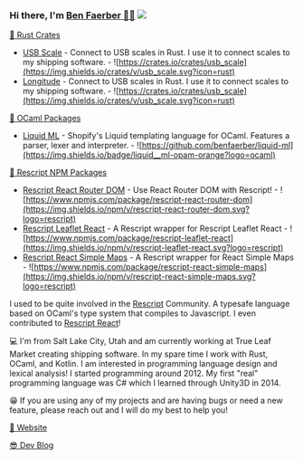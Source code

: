 ### Hi there, I'm [Ben Faerber 🦀🐪](https://benfaerber.github.io) ![](https://komarev.com/ghpvc/?username=benfaerber)

[🦀 Rust Crates](https://crates.io/users/benfaerber)
- [USB Scale](https://crates.io/crates/usb_scale) - Connect to USB scales in Rust. I use it to connect scales to my shipping software. - ![https://crates.io/crates/usb_scale](https://img.shields.io/crates/v/usb_scale.svg?icon=rust)
- [Longitude](https://crates.io/crates/longitude) - Connect to USB scales in Rust. I use it to connect scales to my shipping software. - ![https://crates.io/crates/usb_scale](https://img.shields.io/crates/v/usb_scale.svg?icon=rust)

[🐪 OCaml Packages](https://github.com/benfaerber/liquid-ml)
- [Liquid ML](https://github.com/benfaerber/liquid-ml) - Shopify's Liquid templating language for OCaml. Features a parser, lexer and interpreter. - ![https://github.com/benfaerber/liquid-ml](https://img.shields.io/badge/liquid__ml-opam-orange?logo=ocaml)

[🏫 Rescript NPM Packages](https://www.npmjs.com/~benfaerber)
- [Rescript React Router DOM](https://www.npmjs.com/package/rescript-react-router-dom) - Use React Router DOM with Rescript! - ![https://www.npmjs.com/package/rescript-react-router-dom](https://img.shields.io/npm/v/rescript-react-router-dom.svg?logo=rescript)
- [Rescript Leaflet React](https://www.npmjs.com/package/rescript-leaflet-react) - A Rescript wrapper for Rescript Leaflet React - ![https://www.npmjs.com/package/rescript-leaflet-react](https://img.shields.io/npm/v/rescript-leaflet-react.svg?logo=rescript) 
- [Rescript React Simple Maps](https://www.npmjs.com/package/rescript-react-simple-maps) - A Rescript wrapper for React Simple Maps - ![https://www.npmjs.com/package/rescript-react-simple-maps](https://img.shields.io/npm/v/rescript-react-simple-maps.svg?logo=rescript)

I used to be quite involved in the [Rescript](https://rescript-lang.org/) Community. A typesafe language based on OCaml's type system that compiles to Javascript.
I even contributed to [Rescript React](https://github.com/rescript-lang/rescript-react)!

💻 I'm from Salt Lake City, Utah and am currently working at True Leaf Market creating shipping software. In my spare time I work with Rust, OCaml, and Kotlin. I am interested in programming language design and lexical analysis! I started programming around 2012. My first "real" programming language was C# which I learned through Unity3D in 2014.

😁 If you are using any of my projects and are having bugs or need a new feature, please reach out and I will do my best to help you!

[📒 Website](https://benfaerber.github.io)

[😎 Dev Blog](https://benfaerber.github.io/#/blog)
